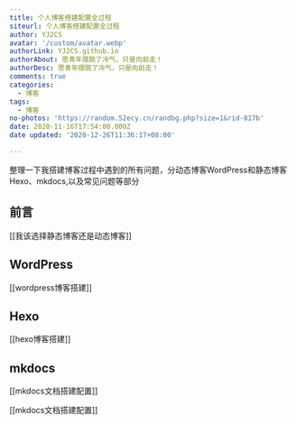 ```yaml
---
title: 个人博客搭建配置全过程
siteurl: 个人博客搭建配置全过程
author: YJ2CS
avatar: '/custom/avatar.webp'
authorLink: YJ2CS.github.io
authorAbout: 愿青年摆脱了冷气，只是向前走！
authorDesc: 愿青年摆脱了冷气，只是向前走！
comments: true
categories:
  - 博客
tags:
  - 博客
no-photos: 'https://random.52ecy.cn/randbg.php?size=1&rid-817b'
date: 2020-11-16T17:54:00.000Z
date updated: '2020-12-26T11:36:17+08:00'

---
```


整理一下我搭建博客过程中遇到的所有问题，分动态博客WordPress和静态博客Hexo、mkdocs,以及常见问题等部分

## 前言

[[我该选择静态博客还是动态博客]]

## WordPress

[[wordpress博客搭建]]

## Hexo

[[hexo博客搭建]]

## mkdocs

[[mkdocs文档搭建配置]]

[[mkdocs文档搭建配置]]